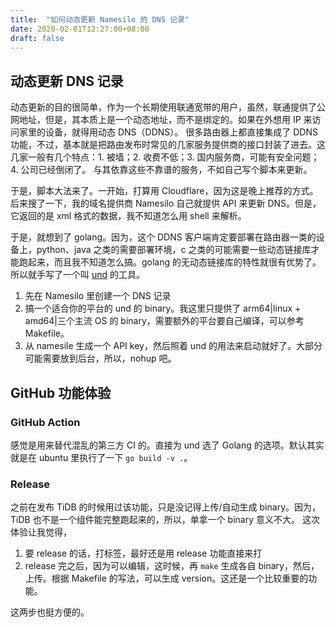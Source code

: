 ```yaml
---
title:  "如何动态更新 Namesilo 的 DNS 记录"
date: 2020-02-01T12:27:00+08:00
draft: false
---
```


## 动态更新 DNS 记录

动态更新的目的很简单，作为一个长期使用联通宽带的用户，虽然，联通提供了公网地址，但是，其本质上是一个动态地址，而不是绑定的。如果在外想用 IP 来访问家里的设备，就得用动态 DNS（DDNS）。
很多路由器上都直接集成了 DDNS 功能，不过，基本就是把路由发布时常见的几家服务提供商的接口封装了进去。这几家一般有几个特点：1. 被墙；2. 收费不低；3. 国内服务商，可能有安全问题；4. 公司已经倒闭了。
与其依靠这些不靠谱的服务，不如自己写个脚本来更新。

于是，脚本大法来了。一开始，打算用 Cloudflare，因为这是晚上推荐的方式。后来搜了一下，我的域名提供商 Namesilo 自己就提供 API 来更新 DNS。但是，它返回的是 xml 格式的数据，我不知道怎么用 shell 来解析。

于是，就想到了 golang。因为，这个 DDNS 客户端肯定要部署在路由器一类的设备上，python、java 之类的需要部署环境，c 之类的可能需要一些动态链接库才能跑起来，而且我不知道怎么搞。golang 的无动态链接库的特性就很有优势了。所以就手写了一个叫 [und](https://github.com/jackysp/und) 的工具。

1. 先在 Namesilo 里创建一个 DNS 记录
1. 搞一个适合你的平台的 und 的 binary。我这里只提供了 arm64|linux + amd64|三个主流 OS 的 binary，需要额外的平台要自己编译，可以参考 Makefile。
1. 从 namesile 生成一个 API key，然后照着 und 的用法来启动就好了。大部分可能需要放到后台，所以，nohup 吧。

## GitHub 功能体验

### GitHub Action

感觉是用来替代混乱的第三方 CI 的。直接为 und 选了 Golang 的选项。默认其实就是在 ubuntu 里执行了一下 `go build -v .`。

### Release

之前在发布 TiDB 的时候用过该功能，只是没记得上传/自动生成 binary。因为，TiDB 也不是一个组件能完整跑起来的，所以，单拿一个 binary 意义不大。
这次体验让我觉得，

1. 要 release 的话，打标签，最好还是用 release 功能直接来打
1. release 完之后，因为可以编辑，这时候，再 `make` 生成各自 binary，然后，上传。根据 Makefile 的写法，可以生成 version。这还是一个比较重要的功能。

这两步也挺方便的。
